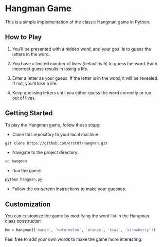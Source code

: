 # Hangman Game

This is a simple implementation of the classic Hangman game in Python.

## How to Play

1. You'll be presented with a hidden word, and your goal is to guess the letters in the word.

2. You have a limited number of lives (default is 5) to guess the word. Each incorrect guess results in losing a life.

3. Enter a letter as your guess. If the letter is in the word, it will be revealed. If not, you'll lose a life.

4. Keep guessing letters until you either guess the word correctly or run out of lives.

## Getting Started

To play the Hangman game, follow these steps:

- Clone this repository to your local machine:

```bash
git clone https://github.com/drst07/hangman.git
```

- Navigate to the project directory:

```bash
cd hangman
```

- Run the game:

```bash
python hangman.py
```

- Follow the on-screen instructions to make your guesses.

## Customization

You can customize the game by modifying the word list in the Hangman class constructor:

```bash
hm = Hangman(['mango', 'watermelon', 'orange', 'kiwi', 'strawberry'])
```

Feel free to add your own words to make the game more interesting.

